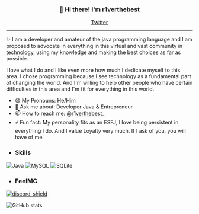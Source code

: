 
<h3 align="center">👋 Hi there! I'm r1verthebest</h3>
<p align="center">
  <a href="https://twitter.com/r1verthebest_">Twitter</a>
</p>

---
✨ I am a developer and amateur of the java programming language and I am proposed to advocate in everything in this virtual and vast community in technology, using my knowledge and making the best choices as far as possible.

I love what I do and I like even more how much I dedicate myself to this area. I chose programming because I see technology as a fundamental part of changing the world. And I'm willing to help other people who have certain difficulties in this area and I'm fit for everything in this world.


- 😄 My Pronouns: He/Him  
- 💬 Ask me about: Developer Java & Entrepreneur
- 📫 How to reach me: [@r1verthebest_](https://twitter.com/r1verthebest)
- ⚡ Fun fact: My personality fits as an ESFJ, I love being persistent in everything I do. And I value Loyalty very much. If I ask of you, you will have of me.
- <h3> Skills </h3>
![Java](https://img.shields.io/badge/Java-ED8B00?style=for-the-badge&logo=java&logoColor=white)
![MySQL](https://img.shields.io/badge/MySQL-00000F?style=for-the-badge&logo=mysql&logoColor=white)
![SQLite](https://camo.githubusercontent.com/932123bf240349f3785c02228b113b06299079e8740f480c767e8335fd6d752a/68747470733a2f2f696d672e736869656c64732e696f2f62616467652f53514c6974652d3037343035453f7374796c653d666f722d7468652d6261646765266c6f676f3d73716c697465266c6f676f436f6c6f723d7768697465)
- <h3> FeelMC </h3>
[discord-invite]: https://discord.gg/aRZEqZ8HyJ
[discord-shield]: https://img.shields.io/discord/832601856403701771?label=Discord&logo=Discord&logoColor=white&style=for-the-badge
[ ![discord-shield][] ][discord-invite]

![GitHub stats](https://github-readme-stats.vercel.app/api?username=r1verthebest&count_private=true&show_icons=true&theme=dracula)
<!--
**r1verthebest/r1verthebest** is a ✨ _special_ ✨ repository because its `README.md` (this file) appears on your GitHub profile.

Here are some ideas to get you started:

- 🔭 I’m currently working on ...
- 🌱 I’m currently learning ...
- 👯 I’m looking to collaborate on ...
- 🤔 I’m looking for help with ...
- 💬 Ask me about ...
- 📫 How to reach me: ...
- 😄 Pronouns: ...
- ⚡ Fun fact: ...
-->
